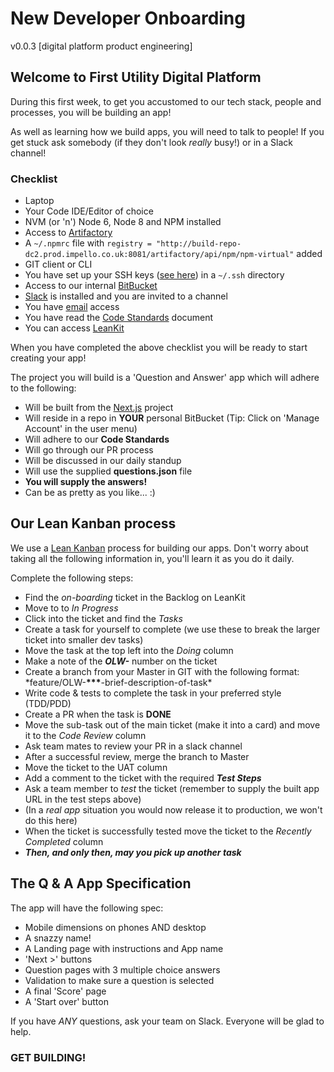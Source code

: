 # New Developer Onboarding

v0.0.3 [digital platform product engineering]

## Welcome to First Utility Digital Platform

During this first week, to get you accustomed to our tech stack, people and processes, you will be building an app!

As well as learning how we build apps, you will need to talk to people! If you get stuck ask somebody (if they don't look _really_ busy!) or in a Slack channel!

### Checklist

* Laptop
* Your Code IDE/Editor of choice
* NVM (or 'n') Node 6, Node 8 and NPM installed
* Access to [Artifactory](http://build-repo-dc2.prod.impello.co.uk:8081/artifactory/webapp/#/artifacts/browse/tree/General/npm-virtual)
* A `~/.npmrc` file with `registry = "http://build-repo-dc2.prod.impello.co.uk:8081/artifactory/api/npm/npm-virtual"` added
* GIT client or CLI
* You have set up your SSH keys ([see here](http://knowledge.impello.co.uk/confluence/display/DataWiki/Getting+ssh+to+work+with+Bitbucket+or+Stash)) in a `~/.ssh` directory
* Access to our internal [BitBucket](https://git.impello.co.uk/dashboard)
* [Slack](https://firstutilityengineers.slack.com) is installed and you are invited to a channel
* You have [email](https://mail.google.com/mail) access
* You have read the [Code Standards](https://docs.google.com/document/d/1n6UaAPVINDuJ39LJJE1Wz5NKipSJSJA6XFkTsNhPvvc/edit?usp=sharing) document
* You can access [LeanKit](https://first-utility.leankit.com/)

When you have completed the above checklist you will be ready to start creating your app!

The project you will build is a 'Question and Answer' app which will adhere to the following:

* Will be built from the [Next.js](https://nextjs.org/) project
* Will reside in a repo in **YOUR** personal BitBucket (Tip: Click on 'Manage Account' in the user menu)
* Will adhere to our **Code Standards**
* Will go through our PR process
* Will be discussed in our daily standup
* Will use the supplied **questions.json** file
* **You will supply the answers!**
* Can be as pretty as you like... :)

## Our Lean Kanban process

We use a [Lean Kanban](https://leankit.com/learn/lean/lean-kanban/) process for building our apps. Don't worry about taking all the following information in, you'll learn it as you do it daily.

Complete the following steps:

* Find the _on-boarding_ ticket in the Backlog on LeanKit
* Move to to _In Progress_
* Click into the ticket and find the _Tasks_
* Create a task for yourself to complete (we use these to break the larger ticket into smaller dev tasks)
* Move the task at the top left into the _Doing_ column
* Make a note of the **_OLW-_** number on the ticket
* Create a branch from your Master in GIT with the following format: \*feature/OLW-**\*\*\***-brief-description-of-task\*
* Write code & tests to complete the task in your preferred style (TDD/PDD)
* Create a PR when the task is **DONE**
* Move the sub-task out of the main ticket (make it into a card) and move it to the _Code Review_ column
* Ask team mates to review your PR in a slack channel
* After a successful review, merge the branch to Master
* Move the ticket to the UAT column
* Add a comment to the ticket with the required **_Test Steps_**
* Ask a team member to _test_ the ticket (remember to supply the built app URL in the test steps above)
* (In a _real app_ situation you would now release it to production, we won't do this here)
* When the ticket is successfully tested move the ticket to the _Recently Completed_ column
* **_Then, and only then, may you pick up another task_**

## The Q & A App Specification

The app will have the following spec:

* Mobile dimensions on phones AND desktop
* A snazzy name!
* A Landing page with instructions and App name
* 'Next >' buttons
* Question pages with 3 multiple choice answers
* Validation to make sure a question is selected
* A final 'Score' page
* A 'Start over' button

If you have _ANY_ questions, ask your team on Slack. Everyone will be glad to help.

### GET BUILDING!
